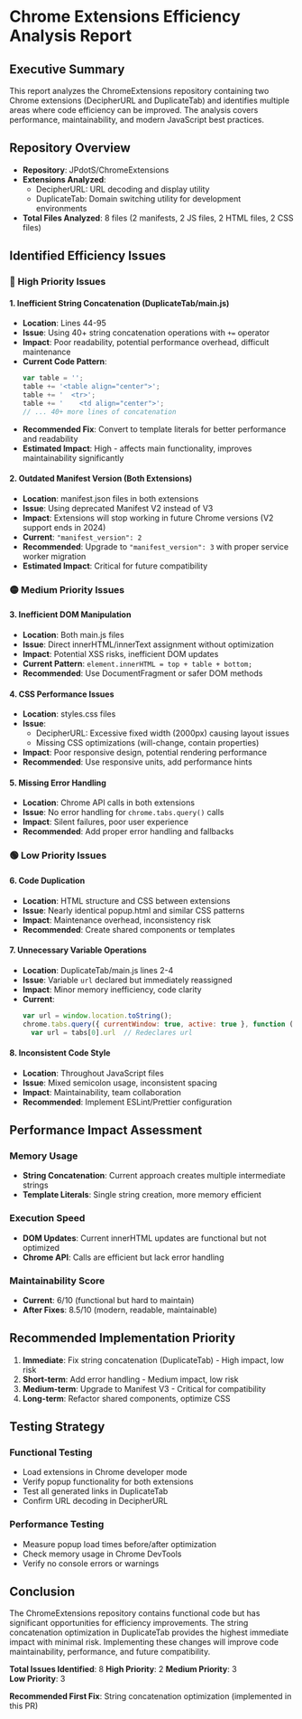 # Chrome Extensions Efficiency Analysis Report

## Executive Summary

This report analyzes the ChromeExtensions repository containing two Chrome extensions (DecipherURL and DuplicateTab) and identifies multiple areas where code efficiency can be improved. The analysis covers performance, maintainability, and modern JavaScript best practices.

## Repository Overview

- **Repository**: JPdotS/ChromeExtensions
- **Extensions Analyzed**: 
  - DecipherURL: URL decoding and display utility
  - DuplicateTab: Domain switching utility for development environments
- **Total Files Analyzed**: 8 files (2 manifests, 2 JS files, 2 HTML files, 2 CSS files)

## Identified Efficiency Issues

### 🔴 High Priority Issues

#### 1. Inefficient String Concatenation (DuplicateTab/main.js)
- **Location**: Lines 44-95
- **Issue**: Using 40+ string concatenation operations with `+=` operator
- **Impact**: Poor readability, potential performance overhead, difficult maintenance
- **Current Code Pattern**:
  ```javascript
  var table = '';
  table += '<table align="center">';
  table += '  <tr>';
  table += '    <td align="center">';
  // ... 40+ more lines of concatenation
  ```
- **Recommended Fix**: Convert to template literals for better performance and readability
- **Estimated Impact**: High - affects main functionality, improves maintainability significantly

#### 2. Outdated Manifest Version (Both Extensions)
- **Location**: manifest.json files in both extensions
- **Issue**: Using deprecated Manifest V2 instead of V3
- **Impact**: Extensions will stop working in future Chrome versions (V2 support ends in 2024)
- **Current**: `"manifest_version": 2`
- **Recommended**: Upgrade to `"manifest_version": 3` with proper service worker migration
- **Estimated Impact**: Critical for future compatibility

### 🟡 Medium Priority Issues

#### 3. Inefficient DOM Manipulation
- **Location**: Both main.js files
- **Issue**: Direct innerHTML/innerText assignment without optimization
- **Impact**: Potential XSS risks, inefficient DOM updates
- **Current Pattern**: `element.innerHTML = top + table + bottom;`
- **Recommended**: Use DocumentFragment or safer DOM methods

#### 4. CSS Performance Issues
- **Location**: styles.css files
- **Issue**: 
  - DecipherURL: Excessive fixed width (2000px) causing layout issues
  - Missing CSS optimizations (will-change, contain properties)
- **Impact**: Poor responsive design, potential rendering performance
- **Recommended**: Use responsive units, add performance hints

#### 5. Missing Error Handling
- **Location**: Chrome API calls in both extensions
- **Issue**: No error handling for `chrome.tabs.query()` calls
- **Impact**: Silent failures, poor user experience
- **Recommended**: Add proper error handling and fallbacks

### 🟢 Low Priority Issues

#### 6. Code Duplication
- **Location**: HTML structure and CSS between extensions
- **Issue**: Nearly identical popup.html and similar CSS patterns
- **Impact**: Maintenance overhead, inconsistency risk
- **Recommended**: Create shared components or templates

#### 7. Unnecessary Variable Operations
- **Location**: DuplicateTab/main.js lines 2-4
- **Issue**: Variable `url` declared but immediately reassigned
- **Impact**: Minor memory inefficiency, code clarity
- **Current**: 
  ```javascript
  var url = window.location.toString();
  chrome.tabs.query({ currentWindow: true, active: true }, function (tabs) {
    var url = tabs[0].url  // Redeclares url
  ```

#### 8. Inconsistent Code Style
- **Location**: Throughout JavaScript files
- **Issue**: Mixed semicolon usage, inconsistent spacing
- **Impact**: Maintainability, team collaboration
- **Recommended**: Implement ESLint/Prettier configuration

## Performance Impact Assessment

### Memory Usage
- **String Concatenation**: Current approach creates multiple intermediate strings
- **Template Literals**: Single string creation, more memory efficient

### Execution Speed
- **DOM Updates**: Current innerHTML updates are functional but not optimized
- **Chrome API**: Calls are efficient but lack error handling

### Maintainability Score
- **Current**: 6/10 (functional but hard to maintain)
- **After Fixes**: 8.5/10 (modern, readable, maintainable)

## Recommended Implementation Priority

1. **Immediate**: Fix string concatenation (DuplicateTab) - High impact, low risk
2. **Short-term**: Add error handling - Medium impact, low risk  
3. **Medium-term**: Upgrade to Manifest V3 - Critical for compatibility
4. **Long-term**: Refactor shared components, optimize CSS

## Testing Strategy

### Functional Testing
- Load extensions in Chrome developer mode
- Verify popup functionality for both extensions
- Test all generated links in DuplicateTab
- Confirm URL decoding in DecipherURL

### Performance Testing
- Measure popup load times before/after optimization
- Check memory usage in Chrome DevTools
- Verify no console errors or warnings

## Conclusion

The ChromeExtensions repository contains functional code but has significant opportunities for efficiency improvements. The string concatenation optimization in DuplicateTab provides the highest immediate impact with minimal risk. Implementing these changes will improve code maintainability, performance, and future compatibility.

**Total Issues Identified**: 8
**High Priority**: 2
**Medium Priority**: 3  
**Low Priority**: 3

**Recommended First Fix**: String concatenation optimization (implemented in this PR)
